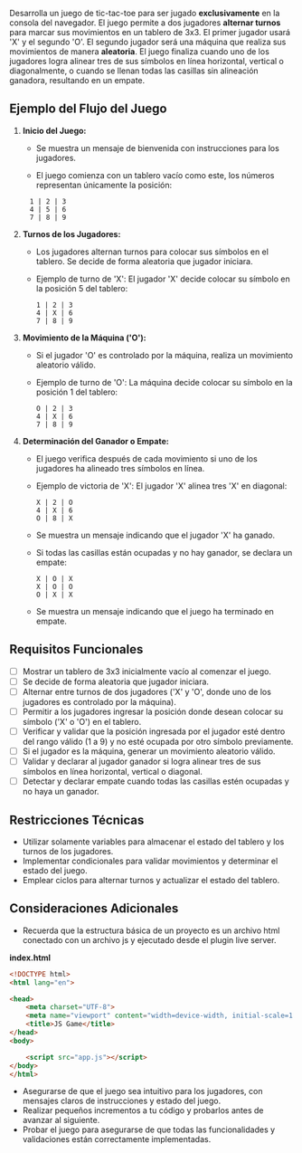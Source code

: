 Desarrolla un juego de tic-tac-toe para ser jugado **exclusivamente** en la consola del navegador. El juego permite a dos jugadores **alternar turnos** para marcar sus movimientos en un tablero de 3x3. El primer jugador usará 'X' y el segundo 'O'. El segundo jugador será una máquina que realiza sus movimientos de manera **aleatoria**. El juego finaliza cuando uno de los jugadores logra alinear tres de sus símbolos en línea horizontal, vertical o diagonalmente, o cuando se llenan todas las casillas sin alineación ganadora, resultando en un empate.

## Ejemplo del Flujo del Juego
1. **Inicio del Juego:**
	- Se muestra un mensaje de bienvenida con instrucciones para los jugadores.

	- El juego comienza con un tablero vacío como este, los números representan únicamente la posición:

```
     1 | 2 | 3
     4 | 5 | 6
     7 | 8 | 9
```

2. **Turnos de los Jugadores:**
   - Los jugadores alternan turnos para colocar sus símbolos en el tablero. Se decide de forma aleatoria que jugador iniciara.

   - Ejemplo de turno de 'X': El jugador 'X' decide colocar su símbolo en la posición 5 del tablero:

     ```
     1 | 2 | 3
     4 | X | 6
     7 | 8 | 9
     ```

3. **Movimiento de la Máquina ('O'):**
   - Si el jugador 'O' es controlado por la máquina, realiza un movimiento aleatorio válido.

   - Ejemplo de turno de 'O': La máquina decide colocar su símbolo en la posición 1 del tablero:

     ```
     O | 2 | 3
     4 | X | 6
     7 | 8 | 9
     ```

4. **Determinación del Ganador o Empate:**
   - El juego verifica después de cada movimiento si uno de los jugadores ha alineado tres símbolos en línea.

   - Ejemplo de victoria de 'X': El jugador 'X' alinea tres 'X' en diagonal:

     ```
     X | 2 | O
     4 | X | 6
     O | 8 | X
     ```
    
	- Se muestra un mensaje indicando que el jugador 'X' ha ganado.

   - Si todas las casillas están ocupadas y no hay ganador, se declara un empate:

     ```
     X | O | X
     X | O | O
     O | X | X
     ```
     
	- Se muestra un mensaje indicando que el juego ha terminado en empate.

## Requisitos Funcionales
- [ ] Mostrar un tablero de 3x3 inicialmente vacío al comenzar el juego.
- [ ] Se decide de forma aleatoria que jugador iniciara.
- [ ] Alternar entre turnos de dos jugadores ('X' y 'O', donde uno de los jugadores es controlado por la máquina).
- [ ] Permitir a los jugadores ingresar la posición donde desean colocar su símbolo ('X' o 'O') en el tablero.
- [ ] Verificar y validar que la posición ingresada por el jugador esté dentro del rango válido (1 a 9) y no esté ocupada por otro símbolo previamente.
- [ ] Si el jugador es la máquina, generar un movimiento aleatorio válido.
- [ ] Validar y declarar al jugador ganador si logra alinear tres de sus símbolos en línea horizontal, vertical o diagonal.
- [ ] Detectar y declarar empate cuando todas las casillas estén ocupadas y no haya un ganador.

## Restricciones Técnicas
- Utilizar solamente variables para almacenar el estado del tablero y los turnos de los jugadores. 
- Implementar condicionales para validar movimientos y determinar el estado del juego.
- Emplear ciclos para alternar turnos y actualizar el estado del tablero.

## Consideraciones Adicionales
- Recuerda que la estructura básica de un proyecto es un archivo html conectado con un archivo js y ejecutado desde el plugin live server.

**index.html**
```html
<!DOCTYPE html>
<html lang="en">

<head>
    <meta charset="UTF-8">
    <meta name="viewport" content="width=device-width, initial-scale=1.0">
    <title>JS Game</title>
</head>
<body>

    <script src="app.js"></script>
</body>
</html>
```

- Asegurarse de que el juego sea intuitivo para los jugadores, con mensajes claros de instrucciones y estado del juego.
- Realizar pequeños incrementos a tu código y probarlos antes de avanzar al siguiente.
- Probar el juego para asegurarse de que todas las funcionalidades y validaciones están correctamente implementadas.
